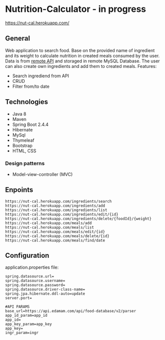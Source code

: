 # Nutrition-Calculator - in progress
https://nut-cal.herokuapp.com/
## General
Web application to search food. Base on the provided name of ingredient and its weight to calculate nutrition in created meals consumed by the user. Data is from [remote API](https://developer.edamam.com/edamam-docs-nutrition-api) and storaged in remote MySQL Database. The user can also create own ingredients and add them to created meals.
Features:
* Search ingrediend from API
* CRUD
* Filter from/to date
## Technologies
* Java 8
* Maven
* Spring Boot 2.4.4
* Hibernate
* MySql
* Thymeleaf
* Bootstrap
* HTML, CSS
### Design patterns
* Model-view-controller (MVC)
## Enpoints
```
https://nut-cal.herokuapp.com/ingredients/search
https://nut-cal.herokuapp.com/ingredients/add
https://nut-cal.herokuapp.com/ingredients/list
https://nut-cal.herokuapp.com/ingredients/edit/{id}
https://nut-cal.herokuapp.com/ingredients/delete/{foodId}/{weight}
https://nut-cal.herokuapp.com/meals/add
https://nut-cal.herokuapp.com/meals/list
https://nut-cal.herokuapp.com/meals/edit/{id}
https://nut-cal.herokuapp.com/meals/delete/{id}
https://nut-cal.herokuapp.com/meals/find/date

```
## Configuration
application.properties file:
```
spring.datasource.url=
spring.datasource.username=
spring.datasource.password=
spring.datasource.driver-class-name=
spring.jpa.hibernate.ddl-auto=update
server.port=

#API PARAMS
base_url=https://api.edamam.com/api/food-database/v2/parser
app_id_param=app_id
app_id=
app_key_param=app_key
app_key=
ingr_param=ingr
```
